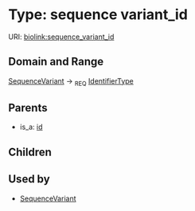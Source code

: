 
# Type: sequence variant_id




URI: [biolink:sequence_variant_id](https://w3id.org/biolink/vocab/sequence_variant_id)


## Domain and Range

[SequenceVariant](SequenceVariant.md) ->  <sub>REQ</sub> [IdentifierType](types/IdentifierType.md)

## Parents

 *  is_a: [id](id.md)

## Children


## Used by

 * [SequenceVariant](SequenceVariant.md)

